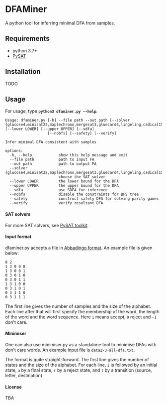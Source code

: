 # DFAMiner
A python tool for inferring minimal DFA from samples.


## Requirements 

* python 3.7+
* [PySAT](https://github.com/pysathq/pysat)

## Installation

TODO

## Usage

For usage, type <b>`python3 dfaminer.py --help`</b>.

```
Usage: dfaminer.py [-h] --file path --out path [--solver {glucose4,minisat22,maplechrono,mergesat3,gluecard4,lingeling,cadical153,cadical103,glucose42}] [--lower LOWER] [--upper UPPER] [--sdfa]
                   [--nobfs] [--safety] [--verify]

Infer minimal DFA consistent with samples

options:
  -h, --help            show this help message and exit
  --file path           path to input FA
  --out path            path to output FA
  --solver {glucose4,minisat22,maplechrono,mergesat3,gluecard4,lingeling,cadical153,cadical103,glucose42}
                        choose the SAT solver
  --lower LOWER         the lower bound for the DFA
  --upper UPPER         the upper bound for the DFA
  --sdfa                use SDFA for inference
  --nobfs               disable the constraints for BFS tree
  --safety              construct safety DFA for solving parity games
  --verify              verify resultant DFA
```

#### SAT solvers
 
For more SAT solvers, see [PySAT toolkit](https://github.com/pysathq/pysat).

#### Input format

dfaminer.py accepts a file in [Abbadingo format](https://abbadingo.cs.nuim.ie/).
An example file is given below:
```
8 2
1 3 0 0 0
1 3 0 0 1
0 3 0 1 0
0 3 0 1 1
1 3 1 0 0
0 3 1 0 1
0 3 1 1 0
0 3 1 1 1
```
The first line gives the number of samples and the size of the alphabet.
Each line after that will first specify the membership of the word, the length of the word and the word sequence.
Here `1` means accept, `0` reject and `-1` don't care.

#### Minimiser
One can also use minimiser.py as a standalone tool to minimise DFAs with don't care words.
An example input file is `data2-3-all-dfa.txt`.

The format is quite straight-forward. 
The first line gives the number of states and the size of the alphabet.
For each line, `i` is followed by an initial state, `a` by a final state, `r` by a reject state, and `t` by a transition (source, letter, destination)

#### License
TBA
